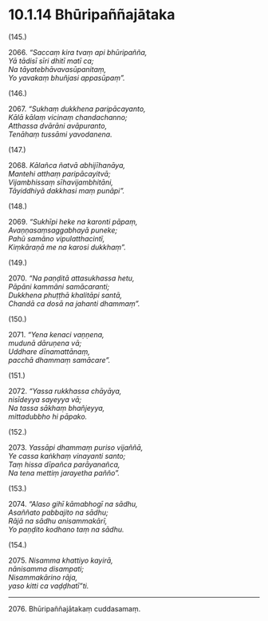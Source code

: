 # 10.1.14 Bhūripaññajātaka

(145.)

2066\. _“Saccaṃ kira tvaṃ api bhūripañña,_  
_Yā tādisī sīri dhitī matī ca;_  
_Na tāyatebhāvavasūpanitaṃ,_  
_Yo yavakaṃ bhuñjasi appasūpaṃ”._  

(146.)

2067\. _“Sukhaṃ dukkhena paripācayanto,_  
_Kālā kālaṃ vicinaṃ chandachanno;_  
_Atthassa dvārāni avāpuranto,_  
_Tenāhaṃ tussāmi yavodanena._  

(147.)

2068\. _Kālañca ñatvā abhijīhanāya,_  
_Mantehi atthaṃ paripācayitvā;_  
_Vijambhissaṃ sīhavijambhitāni,_  
_Tāyiddhiyā dakkhasi maṃ punāpi”._  

(148.)

2069\. _“Sukhīpi heke na karonti pāpaṃ,_  
_Avaṇṇasaṃsaggabhayā puneke;_  
_Pahū samāno vipulatthacintī,_  
_Kiṃkāraṇā me na karosi dukkhaṃ”._  

(149.)

2070\. _“Na paṇḍitā attasukhassa hetu,_  
_Pāpāni kammāni samācaranti;_  
_Dukkhena phuṭṭhā khalitāpi santā,_  
_Chandā ca dosā na jahanti dhammaṃ”._  

(150.)

2071\. _“Yena kenaci vaṇṇena,_  
_mudunā dāruṇena vā;_  
_Uddhare dīnamattānaṃ,_  
_pacchā dhammaṃ samācare”._  

(151.)

2072\. _“Yassa rukkhassa chāyāya,_  
_nisīdeyya sayeyya vā;_  
_Na tassa sākhaṃ bhañjeyya,_  
_mittadubbho hi pāpako._  

(152.)

2073\. _Yassāpi dhammaṃ puriso vijaññā,_  
_Ye cassa kaṅkhaṃ vinayanti santo;_  
_Taṃ hissa dīpañca parāyanañca,_  
_Na tena mettiṃ jarayetha pañño”._  

(153.)

2074\. _“Alaso gihī kāmabhogī na sādhu,_  
_Asaññato pabbajito na sādhu;_  
_Rājā na sādhu anisammakārī,_  
_Yo paṇḍito kodhano taṃ na sādhu._  

(154.)

2075\. _Nisamma khattiyo kayirā,_  
_nānisamma disampati;_  
_Nisammakārino rāja,_  
_yaso kitti ca vaḍḍhatī”ti._  

---

2076\. Bhūripaññajātakaṃ cuddasamaṃ.
